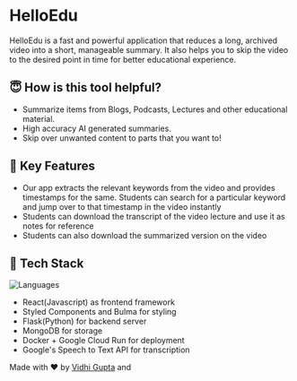 # HelloEdu

HelloEdu is a fast and powerful application that reduces a long, archived video into a short, manageable summary. It also helps you to skip the video to the desired point in time for better educational experience.

## 😇 How is this tool helpful?

- Summarize items from Blogs, Podcasts, Lectures and other educational material.
- High accuracy AI generated summaries.
- Skip over unwanted content to parts that you want to!

## 🔐 Key Features

- Our app extracts the relevant keywords from the video and provides timestamps for the same. Students can search for a particular keyword and jump over to that timestamp in the video instantly
- Students can download the transcript of the video lecture and use it as notes for reference
- Students can also download the summarized version on the video

## 🚀 Tech Stack
![Languages](https://img.shields.io/github/languages/count/sksuryan/cuse-hacks)
- React(Javascript) as frontend framework
- Styled Components and Bulma for styling
- Flask(Python) for backend server
- MongoDB for storage
- Docker + Google Cloud Run for deployment
- Google's Speech to Text API for transcription


Made with :heart: by [Vidhi Gupta](https://github.com/vidhigupta9) and 


